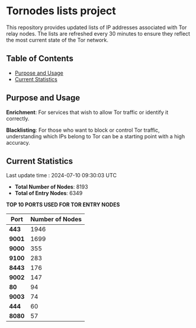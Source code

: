 # Tornodes lists project

This repository provides updated lists of IP addresses associated with Tor relay nodes. The lists are refreshed every 30 minutes to ensure they reflect the most current state of the Tor network.

## Table of Contents

- [Purpose and Usage](#purpose-and-usage)
- [Current Statistics](#current-statistics)


## Purpose and Usage

**Enrichment**: For services that wish to allow Tor traffic or identify it correctly.

**Blacklisting**: For those who want to block or control Tor traffic, understanding which IPs belong to Tor can be a starting point with a high accuracy.

## Current Statistics

Last update time : 2024-07-10 09:30:03 UTC

- **Total Number of Nodes**: 8193
- **Total of Entry Nodes**: 6349

**TOP 10 PORTS USED FOR TOR ENTRY NODES**

| **Port** | **Number of Nodes** |
|------|-----------------|
| **443**   | 1946  |
| **9001**   | 1699  |
| **9000**   | 355  |
| **9100**   | 283  |
| **8443**   | 176  |
| **9002**   | 147  |
| **80**   | 94  |
| **9003**   | 74  |
| **444**   | 60  |
| **8080**   | 57  |

